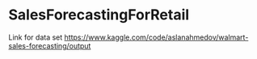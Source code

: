 # SalesForecastingForRetail

Link for data set
https://www.kaggle.com/code/aslanahmedov/walmart-sales-forecasting/output
